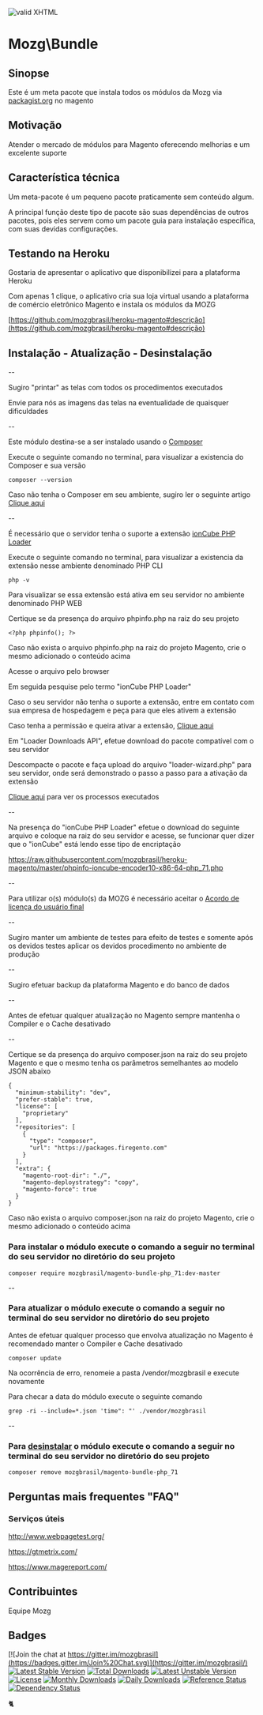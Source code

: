 [checkmark]: https://raw.githubusercontent.com/mozgbrasil/mozgbrasil.github.io/master/assets/images/logos/logo_32_32.png "MOZG"
![valid XHTML][checkmark]

[packagist]: https://packagist.org/packages/mozgbrasil/
[requerimentos]: http://mozgbrasil.github.io/requerimentos/
[integracao-correios]: https://github.com/mozgbrasil/magento-correios-php_71#mozgcorreios
[integracao-jamef]: https://github.com/mozgbrasil/magento-jamef-php_71#mozgjamef
[integracao-jadlog]: https://github.com/mozgbrasil/magento-jadlog-php_71#mozgjadlog
[getcomposer]: https://getcomposer.org/
[uninstall-mods]: https://getcomposer.org/doc/03-cli.md#remove
[artigo-composer]: http://mozg.com.br/ubuntu/composer
[ioncube-loader]: http://www.ioncube.com/loaders.php
[acordo]: http://mozg.com.br/acordo-licenca-usuario-final/

# Mozg\Bundle

## Sinopse

Este é um meta pacote que instala todos os módulos da Mozg via [packagist.org][packagist] no magento

## Motivação

Atender o mercado de módulos para Magento oferecendo melhorias e um excelente suporte

## Característica técnica

Um meta-pacote é um pequeno pacote praticamente sem conteúdo algum.

A principal função deste tipo de pacote são suas dependências de outros pacotes, pois eles servem como um pacote guia para instalação específica, com suas devidas configurações.

## Testando na Heroku

Gostaria de apresentar o aplicativo que disponibilizei para a plataforma Heroku

Com apenas 1 clique, o aplicativo cria sua loja virtual usando a plataforma de comércio eletrônico Magento e instala os módulos da MOZG

[https://github.com/mozgbrasil/heroku-magento#descrição](https://github.com/mozgbrasil/heroku-magento#descrição)

## Instalação - Atualização - Desinstalação

--

Sugiro "printar" as telas com todos os procedimentos executados

Envie para nós as imagens das telas na eventualidade de quaisquer dificuldades

--

Este módulo destina-se a ser instalado usando o [Composer][getcomposer]

Execute o seguinte comando no terminal, para visualizar a existencia do Composer e sua versão

	composer --version

Caso não tenha o Composer em seu ambiente, sugiro ler o seguinte artigo [Clique aqui][artigo-composer]

--

É necessário que o servidor tenha o suporte a extensão [ionCube PHP Loader][ioncube-loader]

Execute o seguinte comando no terminal, para visualizar a existencia da extensão nesse ambiente denominado PHP CLI

	php -v

Para visualizar se essa extensão está ativa em seu servidor no ambiente denominado PHP WEB

Certique se da presença do arquivo phpinfo.php na raiz do seu projeto

	<?php phpinfo(); ?>

Caso não exista o arquivo phpinfo.php na raiz do projeto Magento, crie o mesmo adicionado o conteúdo acima

Acesse o arquivo pelo browser

Em seguida pesquise pelo termo "ionCube PHP Loader"

Caso o seu servidor não tenha o suporte a extensão, entre em contato com sua empresa de hospedagem e peça para que eles ativem a extensão

Caso tenha a permissão e queira ativar a extensão, [Clique aqui][ioncube-loader]

Em "Loader Downloads API", efetue download do pacote compatível com o seu servidor

Descompacte o pacote e faça upload do arquivo "loader-wizard.php" para seu servidor, onde será demonstrado o passo a passo para a ativação da extensão

[Clique aqui](https://youtu.be/GZ2J6MLkko4) para ver os processos executados

--

Na presença do "ionCube PHP Loader" efetue o download do seguinte arquivo e coloque na raiz do seu servidor e acesse, se funcionar quer dizer que o "ionCube" está lendo esse tipo de encriptação

https://raw.githubusercontent.com/mozgbrasil/heroku-magento/master/phpinfo-ioncube-encoder10-x86-64-php_71.php

--

Para utilizar o(s) módulo(s) da MOZG é necessário aceitar o [Acordo de licença do usuário final][acordo]

--

Sugiro manter um ambiente de testes para efeito de testes e somente após os devidos testes aplicar os devidos procedimento no ambiente de produção

--

Sugiro efetuar backup da plataforma Magento e do banco de dados

--

Antes de efetuar qualquer atualização no Magento sempre mantenha o Compiler e o Cache desativado

--

Certique se da presença do arquivo composer.json na raiz do seu projeto Magento e que o mesmo tenha os parâmetros semelhantes ao modelo JSON abaixo

	{
	  "minimum-stability": "dev",
	  "prefer-stable": true,
	  "license": [
	    "proprietary"
	  ],
	  "repositories": [
	    {
	      "type": "composer",
	      "url": "https://packages.firegento.com"
	    }
	  ],
	  "extra": {
	    "magento-root-dir": "./",
	    "magento-deploystrategy": "copy",
	    "magento-force": true
	  }
	}

Caso não exista o arquivo composer.json na raiz do projeto Magento, crie o mesmo adicionado o conteúdo acima

### Para instalar o módulo execute o comando a seguir no terminal do seu servidor no diretório do seu projeto

	composer require mozgbrasil/magento-bundle-php_71:dev-master

--

### Para atualizar o módulo execute o comando a seguir no terminal do seu servidor no diretório do seu projeto

Antes de efetuar qualquer processo que envolva atualização no Magento é recomendado manter o Compiler e Cache desativado

	composer update

Na ocorrência de erro, renomeie a pasta /vendor/mozgbrasil e execute novamente

Para checar a data do módulo execute o seguinte comando

	grep -ri --include=*.json 'time": "' ./vendor/mozgbrasil

--

### Para [desinstalar][uninstall-mods] o módulo execute o comando a seguir no terminal do seu servidor no diretório do seu projeto

	composer remove mozgbrasil/magento-bundle-php_71

## Perguntas mais frequentes "FAQ"

### Serviços úteis

http://www.webpagetest.org/

https://gtmetrix.com/

https://www.magereport.com/

## Contribuintes

Equipe Mozg

## Badges

[![Join the chat at https://gitter.im/mozgbrasil](https://badges.gitter.im/Join%20Chat.svg)](https://gitter.im/mozgbrasil/)
[![Latest Stable Version](https://poser.pugx.org/mozgbrasil/magento-bundle-php_71/v/stable)](https://packagist.org/packages/mozgbrasil/magento-bundle-php_71)
[![Total Downloads](https://poser.pugx.org/mozgbrasil/magento-bundle-php_71/downloads)](https://packagist.org/packages/mozgbrasil/magento-bundle-php_71)
[![Latest Unstable Version](https://poser.pugx.org/mozgbrasil/magento-bundle-php_71/v/unstable)](https://packagist.org/packages/mozgbrasil/magento-bundle-php_71)
[![License](https://poser.pugx.org/mozgbrasil/magento-bundle-php_71/license)](https://packagist.org/packages/mozgbrasil/magento-bundle-php_71)
[![Monthly Downloads](https://poser.pugx.org/mozgbrasil/magento-bundle-php_71/d/monthly)](https://packagist.org/packages/mozgbrasil/magento-bundle-php_71)
[![Daily Downloads](https://poser.pugx.org/mozgbrasil/magento-bundle-php_71/d/daily)](https://packagist.org/packages/mozgbrasil/magento-bundle-php_71)
[![Reference Status](https://www.versioneye.com/php/mozgbrasil:magento-bundle-php_71/reference_badge.svg?style=flat-square)](https://www.versioneye.com/php/mozgbrasil:magento-bundle-php_71/references)
[![Dependency Status](https://www.versioneye.com/php/mozgbrasil:magento-bundle-php_71/1.0.0/badge?style=flat-square)](https://www.versioneye.com/php/mozgbrasil:magento-bundle-php_71/1.0.0)

:cat2:
